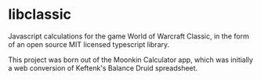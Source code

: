 # libclassic

Javascript calculations for the game World of Warcraft Classic, in the form of  an open source MIT licensed typescript library. 

This project was born out of the Moonkin Calculator app, which was initially a web conversion of
Keftenk's Balance Druid spreadsheet.